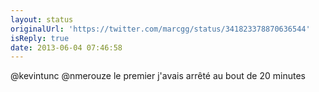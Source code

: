 ```yaml
---
layout: status
originalUrl: 'https://twitter.com/marcgg/status/341823378870636544'
isReply: true
date: 2013-06-04 07:46:58
---
```


@kevintunc @nmerouze le premier j'avais arrêté au bout de 20 minutes
